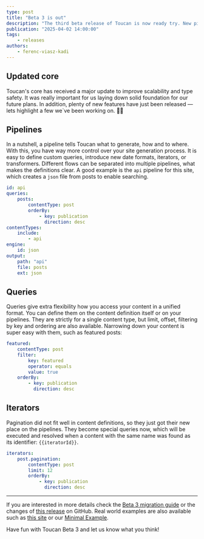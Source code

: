 ```yaml
---
type: post
title: "Beta 3 is out"
description: "The third beta release of Toucan is now ready try. New pipelines, queries, iterators and more."
publication: "2025-04-02 14:00:00"
tags:
    - releases
authors:
    - ferenc-viasz-kadi
---
```

## Updated core

Toucan's core has received a major update to improve scalability and type safety. It was really important for us laying down solid foundation for our future plans.
In addition, plenty of new features have just been released — lets highlight a few we`ve been working on. 🧑‍💻

## Pipelines

In a nutshell, a pipeline tells Toucan what to generate, how and to where. With this, you have way more control over your site generation process. It is easy to define custom queries, introduce new date formats, iterators, or transformers. Different flows can be separated into multiple pipelines, what makes the definitions clear. A good example is the `api` pipeline for this site, which creates a `json` file from posts to enable searching.

```yaml
id: api
queries:
    posts:
        contentType: post
        orderBy:
            - key: publication
              direction: desc
contentTypes:
    include:
        - api
engine:
    id: json
output:
    path: "api"
    file: posts
    ext: json
```

## Queries

Queries give extra flexibility how you access your content in a unified format. You can define them on the content definition itself or on your pipelines. They are strictly for a single content type, but limit, offset, filtering by key and ordering are also available. Narrowing down your content is super easy with them, such as featured posts:

```yaml
featured:
    contentType: post
    filter:
        key: featured
        operator: equals
        value: true
    orderBy:
        - key: publication
          direction: desc
```

## Iterators

Pagination did not fit well in content definitions, so they just got their new place on the pipelines. They become special queries now, which will be executed and resolved when a content with the same name was found as its identifier: `{{iteratorId}}`.

```yaml
iterators:
    post.pagination:
        contentType: post
        limit: 12
        orderBy:
            - key: publication
              direction: desc
```

---

If you are interested in more details check the [Beta 3 migration guide](/beta-3-migration-guide) or the changes of [this release](https://github.com/toucansites/toucan/releases/tag/1.0.0-beta.2) on GitHub. Real world examples are also available such as [this site](https://toucansites.com/) or our [Minimal Example](https://github.com/toucansites/minimal-example).

Have fun with Toucan Beta 3 and let us know what you think!
